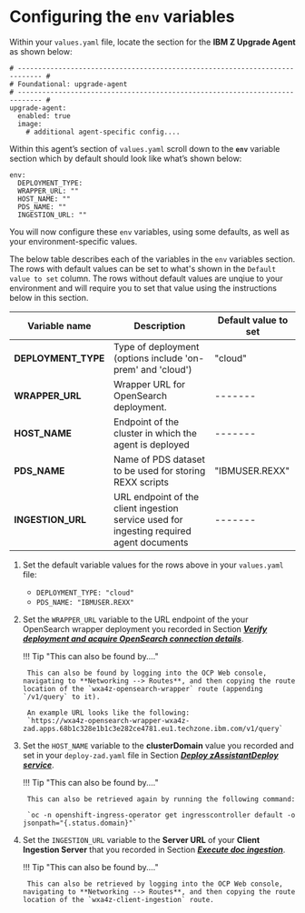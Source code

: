 # Configuring the `env` variables

Within your `values.yaml` file, locate the section for the **IBM Z Upgrade Agent** as shown below:

```
# ---------------------------------------------------------------------------- #
# Foundational: upgrade-agent
# ---------------------------------------------------------------------------- #
upgrade-agent:
  enabled: true
  image:
    # additional agent-specific config....
```

Within this agent’s section of `values.yaml` scroll down to the **`env`** variable section which by default should look like what’s shown below:

```
env:
  DEPLOYMENT_TYPE:
  WRAPPER_URL: ""
  HOST_NAME: ""
  PDS_NAME: ""
  INGESTION_URL: ""
```

You will now configure these `env` variables, using some defaults, as well as your environment-specific values.

The below table describes each of the variables in the `env` variables section. The rows with default values can be set to what's shown in the `Default value to set` column. The rows without default values are unqiue to your environment and will require you to set that value using the instructions below in this section. 

**Variable name** | **Description** | **Default value to set**
--- | --- | ---
**DEPLOYMENT_TYPE** | Type of deployment (options include 'on-prem' and 'cloud') | "cloud"
**WRAPPER_URL** | Wrapper URL for OpenSearch deployment. | -------
**HOST_NAME** | Endpoint of the cluster in which the agent is deployed | -------
**PDS_NAME** | Name of PDS dataset to be used for storing REXX scripts | "IBMUSER.REXX"
**INGESTION_URL** | URL endpoint of the client ingestion service used for ingesting required agent documents | -------

1. Set the default variable values for the rows above in your `values.yaml` file:

    * `DEPLOYMENT_TYPE: "cloud"`
    * `PDS_NAME: "IBMUSER.REXX"`

2. Set the `WRAPPER_URL` variable to the URL endpoint of the your OpenSearch wrapper deployment you recorded in Section ***[Verify deployment and acquire OpenSearch connection details](../../zAssistantDeploy/verify-deployment.md)***.
  

    !!! Tip "This can also be found by...."
    
        This can also be found by logging into the OCP Web console, navigating to **Networking --> Routes**, and then copying the route location of the `wxa4z-opensearch-wrapper` route (appending `/v1/query` to it).

        An example URL looks like the following:
        `https://wxa4z-opensearch-wrapper-wxa4z- zad.apps.68b1c328e1b1c3e282ce4781.eu1.techzone.ibm.com/v1/query`

3. Set the `HOST_NAME` variable to the **clusterDomain** value you recorded and set in your `deploy-zad.yaml` file in Section ***[Deploy zAssistantDeploy service](../../zAssistantDeploy/deploy-zAssistantDeploy.md)***.

    !!! Tip "This can also be found by...."
    
        This can also be retrieved again by running the following command:

        `oc -n openshift-ingress-operator get ingresscontroller default -o jsonpath="{.status.domain}"`

4. Set the `INGESTION_URL` variable to the **Server URL** of your **Client Ingestion Server** that you recorded in Section ***[Execute doc ingestion](../../ingest/execute-ingestion.md)***.
  
    !!! Tip "This can also be found by...."
    
        This can also be retrieved by logging into the OCP Web console, navigating to **Networking --> Routes**, and then copying the route location of the `wxa4z-client-ingestion` route. 